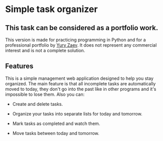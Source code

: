 # Simple task organizer
## This task can be considered as a portfolio work.

This version is made for practicing programming in Python and for a professional portfolio
by <a href="https://github.com/jzaev" target="_blank">Yury Zaev</a>. It does not represent any commercial interest and
is not a complete solution.

## Features

This is a simple management web application designed to help you stay organized. The main feature is that all incomplete tasks are automatically moved to today, they don't go into the past like in other programs and it's impossible to lose them. Also you can:

* Create and delete tasks. 

* Organize your tasks into separate lists for today and tomorrow.

* Mark tasks as completed and watch them.

* Move tasks between today and tomorrow.

